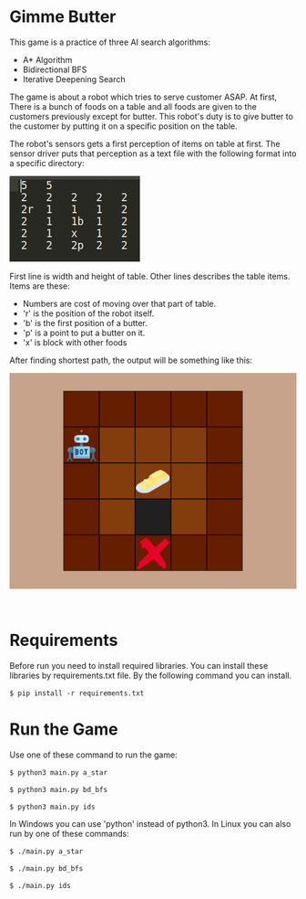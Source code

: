 # Gimme Butter

This game is a practice of three AI search algorithms:

 - A* Algorithm
 - Bidirectional BFS
 - Iterative Deepening Search

The game is about a robot which tries to serve customer ASAP. At first, There is a bunch of foods on a table and all foods are given to the customers previously except for butter. This robot's duty is to give butter to the customer by putting it on a specific position on the table.

The robot's sensors gets a first perception of items on table at first.  The sensor driver puts that perception as a text file with the following format into a specific directory:

![First Perception](README_files/input.png)

First line is width and height of table. Other lines describes the table items. Items are these:
 - Numbers are cost of moving over that part of table.
 - 'r' is the position of the robot itself.
 - 'b' is the first position of a butter.
 - 'p' is a point to put a butter on it.
 - 'x' is block with other foods
 
After finding shortest path, the output will be something like this:

![Output Animation](README_files/result.gif)

<br>

# Requirements

Before run you need to install required libraries. You can install these libraries by requirements.txt file.
By the following command you can install.

```
$ pip install -r requirements.txt
```

# Run the Game
Use one of these command to run the game:

```
$ python3 main.py a_star
```

```
$ python3 main.py bd_bfs
```

```
$ python3 main.py ids
```

In Windows you can use 'python' instead of python3.
In Linux you can also run by one of these commands:

```
$ ./main.py a_star
```

```
$ ./main.py bd_bfs
```

```
$ ./main.py ids
```


